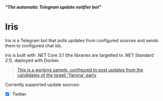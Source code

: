 ***"The automatic Telegram update notifier bot"***

# Iris

Iris is a Telegram bot that polls updates from configured sources and sends them to configured chat ids.

Iris is built with .NET Core 3.1 (the libraries are targetted to .NET Standard 2.1), deployed with Docker.

> [This is a working sample, configured to post updates from the candidates of the Israeli 'Yamina' party](https://t.me/YaminaUpdates)

Currently supported update sources:
 - [x] Twitter